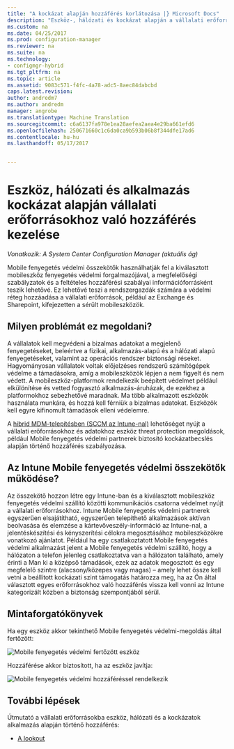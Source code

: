```yaml
---
title: "A kockázat alapján hozzáférés korlátozása |} Microsoft Docs"
description: "Eszköz-, hálózati és kockázat alapján a vállalati erőforrásokhoz való hozzáférés korlátozása."
ms.custom: na
ms.date: 04/25/2017
ms.prod: configuration-manager
ms.reviewer: na
ms.suite: na
ms.technology:
- configmgr-hybrid
ms.tgt_pltfrm: na
ms.topic: article
ms.assetid: 9083c571-f4fc-4a78-adc5-8aec84dabcbd
caps.latest.revision: 
author: andredm7
ms.author: andredm
manager: angrobe
ms.translationtype: Machine Translation
ms.sourcegitcommit: c6a6137fa978e1ea28aefea2aea4e29ba661efd6
ms.openlocfilehash: 250671660c1c6da0ca9b593b06b8f344dfe17ad6
ms.contentlocale: hu-hu
ms.lasthandoff: 05/17/2017


---
```


# <a name="manage-access-to-company-resource-based-on-device-network-and-application-risk"></a>Eszköz, hálózati és alkalmazás kockázat alapján vállalati erőforrásokhoz való hozzáférés kezelése

*Vonatkozik: A System Center Configuration Manager (aktuális ág)*

Mobile fenyegetés védelmi összekötők használhatják fel a kiválasztott mobileszköz fenyegetés védelmi forgalmazójával, a megfelelőségi szabályzatok és a feltételes hozzáférési szabályai információforrásként teszik lehetővé. Ez lehetővé teszi a rendszergazdák számára a védelmi réteg hozzáadása a vállalati erőforrások, például az Exchange és Sharepoint, kifejezetten a sérült mobileszközök.

## <a name="what-problem-does-this-solve"></a>Milyen problémát ez megoldani?

A vállalatok kell megvédeni a bizalmas adatokat a megjelenő fenyegetéseket, beleértve a fizikai, alkalmazás-alapú és a hálózati alapú fenyegetéseket, valamint az operációs rendszer biztonsági réseket.
Hagyományosan vállalatok voltak előjelzéses rendszerű számítógépek védelme a támadásokra, amíg a mobileszközök lépjen a nem figyelt és nem védett. A mobileszköz-platformok rendelkezik beépített védelmet például elkülönítése és vetted fogyasztó alkalmazás-áruházak, de ezekhez a platformokhoz sebezhetővé maradnak. Ma több alkalmazott eszközök használata munkára, és hozzá kell férniük a bizalmas adatokat. Eszközök kell egyre kifinomult támadások elleni védelemre.

A [hibrid MDM-telepítésben (SCCM az Intune-nal)](https://docs.microsoft.com/sccm/mdm/understand/choose-between-standalone-intune-and-hybrid-mobile-device-management) lehetőséget nyújt a vállalati erőforrásokhoz és adatokhoz eszköz threat protection megoldások, például Mobile fenyegetés védelmi partnerek biztosító kockázatbecslés alapján történő hozzáférés szabályozása.

## <a name="how-the-intune-mobile-threat-defense-connectors-work"></a>Az Intune Mobile fenyegetés védelmi összekötők működése?

Az összekötő hozzon létre egy Intune-ban és a kiválasztott mobileszköz fenyegetés védelmi szállító közötti kommunikációs csatorna védelmet nyújt a vállalati erőforrásokhoz. Intune Mobile fenyegetés védelmi partnerek egyszerűen elsajátítható, egyszerűen telepíthető alkalmazások aktívan beolvasása és elemzése a kártevőveszély-információ az Intune-nal, a jelentéskészítési és kényszerítési célokra megosztásához mobileszközökre vonatkozó ajánlatot. Például ha egy csatlakoztatott Mobile fenyegetés védelmi alkalmazást jelent a Mobile fenyegetés védelmi szállító, hogy a hálózaton a telefon jelenleg csatlakoztatva van a hálózaton található, amely érinti a Man ki a középső támadások, ezek az adatok megosztott és egy megfelelő szintre (alacsony/közepes vagy magas) – amely lehet össze kell vetni a beállított kockázati szint támogatás határozza meg, ha az Ön által választott egyes erőforrásokhoz való hozzáférés vissza kell vonni az Intune kategorizált közben a biztonság szempontjából sérül.

## <a name="sample-scenarios"></a>Mintaforgatókönyvek

Ha egy eszköz akkor tekinthető Mobile fenyegetés védelmi-megoldás által fertőzött:

![Mobile fenyegetés védelmi fertőzött eszköz](../media/mtp/MTD-image-1.png)

Hozzáférése akkor biztosított, ha az eszköz javítja:

![Mobile fenyegetés védelmi hozzáféréssel rendelkezik](../media/mtp/MTD-image-2.png)

## <a name="next-steps"></a>További lépések

Útmutató a vállalati erőforrásokba eszköz, hálózati és a kockázatok alkalmazás alapján történő hozzáférés:

- [A lookout](https://docs.microsoft.com/intune/deploy-use/lookout-mobile-threat-defense-connector)

